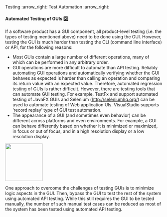 <link rel="stylesheet" href="{{baseUrl}}/css/textbook.css">

<div class="website-content">

<div id="path">Testing :arrow_right: Test Automation :arrow_right:</div>

<div id="title">

#### Automated Testing of GUIs :two:

</div>

<div id="body">

If a software product has a GUI component, all product-level testing (i.e. the types of testing mentioned above) need to be done using the GUI. However, testing the GUI is much harder than testing the CLI (command line interface) or API, for the following reasons:

* Most GUIs contain a large number of different operations, many of which can be performed in any arbitrary order.
* GUI operations are more difficult to automate than API testing. Reliably automating GUI operations and automatically verifying whether the GUI behaves as expected is harder than calling an operation and comparing its return value with an expected value. Therefore, automated regression testing of GUIs is rather difficult. However, there are testing tools that can automate GUI testing. For example, TestFx and support automated testing of JavaFX GUIs and Selenium (http://seleniumhq.org/) can be used to automate testing of Web application UIs. VisualStudio supports ‘record replay’ type of GUI test automation.
* The appearance of a GUI (and sometimes even behavior) can be different across platforms and even environments. For example, a GUI can behave differently based on whether it is minimized or maximized, in focus or out of focus, and in a high resolution display or a low resolution display.

<img src="{{baseUrl}}/testing/testAutomation/testingGuis/images/diagram.png" height="120" />
<p/>

One approach to overcome the challenges of testing GUIs is to minimize logic aspects in the GUI. Then, bypass the GUI to test the rest of the system using automated API testing. While this still requires the GUI to be tested manually, the number of such manual test cases can be reduced as most of the system has been tested using automated API testing.

</div>

</div>
